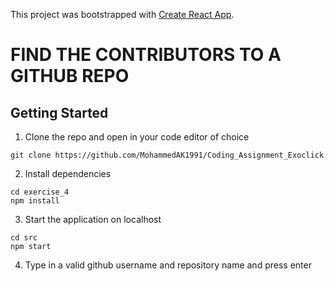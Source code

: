This project was bootstrapped with [Create React App](https://github.com/facebook/create-react-app).

# FIND THE CONTRIBUTORS TO A GITHUB REPO

## Getting Started

1. Clone the repo and open in your code editor of choice

```
git clone https://github.com/MohammedAK1991/Coding_Assignment_Exoclick
```

2. Install dependencies

```
cd exercise_4
npm install
```
3. Start the application on localhost

```
cd src
npm start
```

4. Type in a valid github username and repository name and press enter

